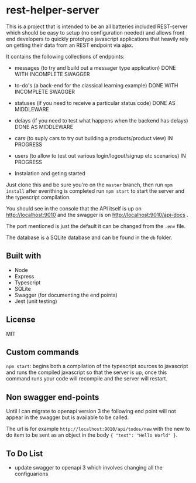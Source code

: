 # rest-helper-server

This is a project that is intended to be an all batteries included REST-server which should be easy to setup (no configuration needed)
and allows front end developers to quickly prototype javascript applications that heavily rely on getting their data from an REST endpoint
via ajax.

It contains the following collections of endpoints:

* messages (to try and build out a messager type application) DONE WITH INCOMPLETE SWAGGER
* to-do's (a back-end for the classical learning example) DONE WITH INCOMPLETE SWAGGER
* statuses (if you need to receive a particular status code) DONE AS MIDDLEWARE
* delays (if you need to test what happens when the backend has delays) DONE AS MIDDLEWARE
* cars (to suply cars to try out building a products/product view) IN PROGRESS
* users (to allow to test out various login/logout/signup etc scenarios) IN PROGRESS

* Instalation and geting started

Just clone this and be sure you're on the `master` branch, then run `npm install` after everithing is completed run `npm start` to start the server and the typescript compilation.

You should see in the console that the API itself is up on <http://localhost:9010> and the swagger is on <http://localhost:9010/api-docs> .

The port mentioned is just the default it can be changed from the `.env` file.

The database is a SQLite database and can be found in the `db` folder.

## Built with

* Node
* Express
* Typescript
* SQLite
* Swagger (for documenting the end points)
* Jest (unit testing)

## License

MIT

## Custom commands

`npm start`:  begins both a compilation of the typescript sources to javascript and runs the compiled javascript
so that the server is up, once this command runs your code will recompile and the server will restart.

## Non swagger end-points

Until I can migrate to openapi version 3 the following end point will not appear in the swagger but is available to
be called.

The url is for example `http://localhost:9010/api/todos/new` with the new to do item to be sent as an object in the body
`{ "text": "Hello World" }`.

## To Do List

* update swagger to openapi 3 which involves changing all the configuarions
